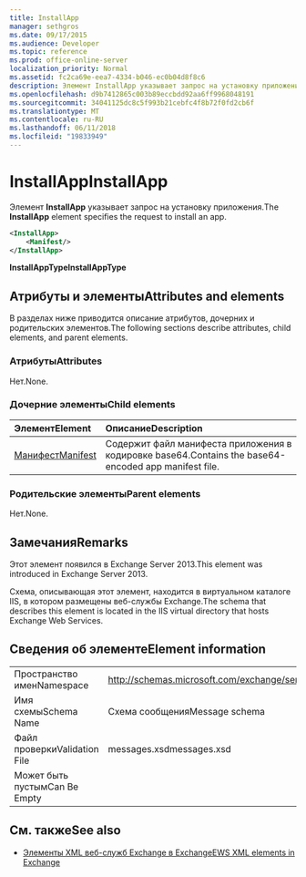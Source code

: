 ```yaml
---
title: InstallApp
manager: sethgros
ms.date: 09/17/2015
ms.audience: Developer
ms.topic: reference
ms.prod: office-online-server
localization_priority: Normal
ms.assetid: fc2ca69e-eea7-4334-b046-ec0b04d8f8c6
description: Элемент InstallApp указывает запрос на установку приложения.
ms.openlocfilehash: d9b7412865c003b89eccbdd92aa6ff9968048191
ms.sourcegitcommit: 34041125dc8c5f993b21cebfc4f8b72f0fd2cb6f
ms.translationtype: MT
ms.contentlocale: ru-RU
ms.lasthandoff: 06/11/2018
ms.locfileid: "19833949"
---
```

# <a name="installapp"></a><span data-ttu-id="a0cf7-103">InstallApp</span><span class="sxs-lookup"><span data-stu-id="a0cf7-103">InstallApp</span></span>

<span data-ttu-id="a0cf7-104">Элемент **InstallApp** указывает запрос на установку приложения.</span><span class="sxs-lookup"><span data-stu-id="a0cf7-104">The **InstallApp** element specifies the request to install an app.</span></span> 
  
```XML
<InstallApp>
    <Manifest/>
</InstallApp>
```

 <span data-ttu-id="a0cf7-105">**InstallAppType**</span><span class="sxs-lookup"><span data-stu-id="a0cf7-105">**InstallAppType**</span></span>
## <a name="attributes-and-elements"></a><span data-ttu-id="a0cf7-106">Атрибуты и элементы</span><span class="sxs-lookup"><span data-stu-id="a0cf7-106">Attributes and elements</span></span>

<span data-ttu-id="a0cf7-107">В разделах ниже приводится описание атрибутов, дочерних и родительских элементов.</span><span class="sxs-lookup"><span data-stu-id="a0cf7-107">The following sections describe attributes, child elements, and parent elements.</span></span>
  
### <a name="attributes"></a><span data-ttu-id="a0cf7-108">Атрибуты</span><span class="sxs-lookup"><span data-stu-id="a0cf7-108">Attributes</span></span>

<span data-ttu-id="a0cf7-109">Нет.</span><span class="sxs-lookup"><span data-stu-id="a0cf7-109">None.</span></span>
  
### <a name="child-elements"></a><span data-ttu-id="a0cf7-110">Дочерние элементы</span><span class="sxs-lookup"><span data-stu-id="a0cf7-110">Child elements</span></span>

|<span data-ttu-id="a0cf7-111">**Элемент**</span><span class="sxs-lookup"><span data-stu-id="a0cf7-111">**Element**</span></span>|<span data-ttu-id="a0cf7-112">**Описание**</span><span class="sxs-lookup"><span data-stu-id="a0cf7-112">**Description**</span></span>|
|:-----|:-----|
|[<span data-ttu-id="a0cf7-113">Манифест</span><span class="sxs-lookup"><span data-stu-id="a0cf7-113">Manifest</span></span>](manifest.md) <br/> |<span data-ttu-id="a0cf7-114">Содержит файл манифеста приложения в кодировке base64.</span><span class="sxs-lookup"><span data-stu-id="a0cf7-114">Contains the base64-encoded app manifest file.</span></span>  <br/> |
   
### <a name="parent-elements"></a><span data-ttu-id="a0cf7-115">Родительские элементы</span><span class="sxs-lookup"><span data-stu-id="a0cf7-115">Parent elements</span></span>

<span data-ttu-id="a0cf7-116">Нет.</span><span class="sxs-lookup"><span data-stu-id="a0cf7-116">None.</span></span>
  
## <a name="remarks"></a><span data-ttu-id="a0cf7-117">Замечания</span><span class="sxs-lookup"><span data-stu-id="a0cf7-117">Remarks</span></span>

<span data-ttu-id="a0cf7-118">Этот элемент появился в Exchange Server 2013.</span><span class="sxs-lookup"><span data-stu-id="a0cf7-118">This element was introduced in Exchange Server 2013.</span></span>
  
<span data-ttu-id="a0cf7-119">Схема, описывающая этот элемент, находится в виртуальном каталоге IIS, в котором размещены веб-службы Exchange.</span><span class="sxs-lookup"><span data-stu-id="a0cf7-119">The schema that describes this element is located in the IIS virtual directory that hosts Exchange Web Services.</span></span>
  
## <a name="element-information"></a><span data-ttu-id="a0cf7-120">Сведения об элементе</span><span class="sxs-lookup"><span data-stu-id="a0cf7-120">Element information</span></span>

|||
|:-----|:-----|
|<span data-ttu-id="a0cf7-121">Пространство имен</span><span class="sxs-lookup"><span data-stu-id="a0cf7-121">Namespace</span></span>  <br/> |http://schemas.microsoft.com/exchange/services/2006/messages  <br/> |
|<span data-ttu-id="a0cf7-122">Имя схемы</span><span class="sxs-lookup"><span data-stu-id="a0cf7-122">Schema Name</span></span>  <br/> |<span data-ttu-id="a0cf7-123">Схема сообщения</span><span class="sxs-lookup"><span data-stu-id="a0cf7-123">Message schema</span></span>  <br/> |
|<span data-ttu-id="a0cf7-124">Файл проверки</span><span class="sxs-lookup"><span data-stu-id="a0cf7-124">Validation File</span></span>  <br/> |<span data-ttu-id="a0cf7-125">messages.xsd</span><span class="sxs-lookup"><span data-stu-id="a0cf7-125">messages.xsd</span></span>  <br/> |
|<span data-ttu-id="a0cf7-126">Может быть пустым</span><span class="sxs-lookup"><span data-stu-id="a0cf7-126">Can Be Empty</span></span>  <br/> ||
   
## <a name="see-also"></a><span data-ttu-id="a0cf7-127">См. также</span><span class="sxs-lookup"><span data-stu-id="a0cf7-127">See also</span></span>



- [<span data-ttu-id="a0cf7-128">Элементы XML веб-служб Exchange в Exchange</span><span class="sxs-lookup"><span data-stu-id="a0cf7-128">EWS XML elements in Exchange</span></span>](ews-xml-elements-in-exchange.md)

